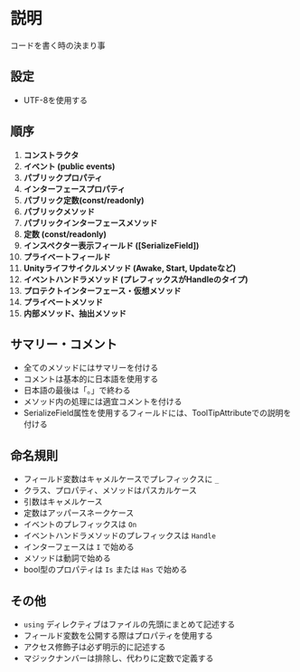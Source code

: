 # 説明

コードを書く時の決まり事

## 設定

- UTF-8を使用する

## 順序

1. **コンストラクタ**
2. **イベント (public events)**
3. **パブリックプロパティ**
4. **インターフェースプロパティ**
5. **パブリック定数(const/readonly)**
6. **パブリックメソッド**
7. **パブリックインターフェースメソッド**
8. **定数 (const/readonly)**
9. **インスペクター表示フィールド ([SerializeField])**
10. **プライベートフィールド**
11. **Unityライフサイクルメソッド (Awake, Start, Updateなど)**
12. **イベントハンドラメソッド (プレフィックスがHandleのタイプ)**
13. **プロテクトインターフェース・仮想メソッド**
14. **プライベートメソッド**
15. **内部メソッド、抽出メソッド**

## サマリー・コメント

- 全てのメソッドにはサマリーを付ける
- コメントは基本的に日本語を使用する
- 日本語の最後は「。」で終わる
- メソッド内の処理には適宜コメントを付ける
- SerializeField属性を使用するフィールドには、ToolTipAttributeでの説明を付ける

## 命名規則

- フィールド変数はキャメルケースでプレフィックスに `_`
- クラス、プロパティ、メソッドはパスカルケース
- 引数はキャメルケース
- 定数はアッパースネークケース
- イベントのプレフィックスは `On`
- イベントハンドラメソッドのプレフィックスは `Handle`
- インターフェースは `I` で始める
- メソッドは動詞で始める
- bool型のプロパティは `Is` または `Has` で始める

## その他

- `using` ディレクティブはファイルの先頭にまとめて記述する
- フィールド変数を公開する際はプロパティを使用する
- アクセス修飾子は必ず明示的に記述する
- マジックナンバーは排除し、代わりに定数で定義する